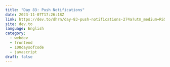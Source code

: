 ```yaml
---
title: "Day 83: Push Notifications"
date: 2023-11-07T17:26:18Z
link: https://dev.to/dhrn/day-83-push-notifications-274a?utm_medium=RSS&utm_source=news.12bit.vn
site: dev.to
language: English
category:
  - webdev
  - frontend
  - 100daysofcode
  - javascript
draft: false
---
```

